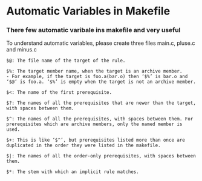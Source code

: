 # Automatic Variables in Makefile
### There few automatic varibale ins makefile and very useful
To understand automatic variables, please create three files main.c, pluse.c and minus.c
~~~
$@: The file name of the target of the rule.
~~~

~~~
$%: The target member name, when the target is an archive member.
- For example, if the target is foo.a(bar.o) then ‘$%’ is bar.o and ‘$@’ is foo.a. ‘$%’ is empty when the target is not an archive member.
~~~

~~~
$<: The name of the first prerequisite.
~~~

~~~
$?: The names of all the prerequisites that are newer than the target, with spaces between them.
~~~

~~~
$^: The names of all the prerequisites, with spaces between them. For prerequisites which are archive members, only the named member is used.
~~~

~~~
$+: This is like ‘$^’, but prerequisites listed more than once are duplicated in the order they were listed in the makefile.
~~~

~~~
$|: The names of all the order-only prerequisites, with spaces between them.
~~~

~~~
$*: The stem with which an implicit rule matches.
~~~
